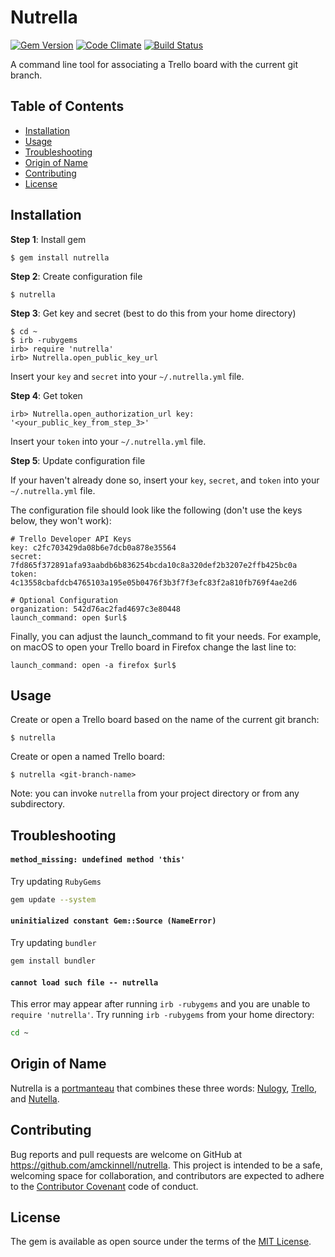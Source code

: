 # Nutrella

[![Gem Version](http://img.shields.io/gem/v/nutrella.svg?style=flat)](https://rubygems.org/gems/nutrella)
[![Code Climate](https://codeclimate.com/github/amckinnell/nutrella/badges/gpa.svg)](https://codeclimate.com/github/amckinnell/nutrella)
[![Build Status](https://travis-ci.org/amckinnell/nutrella.svg?branch=master)](https://travis-ci.org/amckinnell/nutrella)

A command line tool for associating a Trello board with the current git branch.

## Table of Contents

* [Installation](#installation)
* [Usage](#usage)
* [Troubleshooting](#troubleshooting)
* [Origin of Name](#origin-of-name)
* [Contributing](#contributing)
* [License](#license)


## Installation

**Step 1**: Install gem

    $ gem install nutrella

**Step 2**: Create configuration file

    $ nutrella

**Step 3**: Get key and secret (best to do this from your home directory)

    $ cd ~
    $ irb -rubygems
    irb> require 'nutrella'
    irb> Nutrella.open_public_key_url

Insert your `key` and `secret` into your `~/.nutrella.yml` file.

**Step 4**: Get token

    irb> Nutrella.open_authorization_url key: '<your_public_key_from_step_3>'

Insert your `token` into your `~/.nutrella.yml` file.

**Step 5**: Update configuration file

If your haven't already done so, insert your `key`, `secret`, and `token` into your `~/.nutrella.yml` file.

The configuration file should look like the following (don't use the keys below, they won't work):

    # Trello Developer API Keys
    key: c2fc703429da08b6e7dcb0a878e35564
    secret: 7fd865f372891afa93aabdb6b836254bcda10c8a320def2b3207e2ffb425bc0a
    token: 4c13558cbafdcb4765103a195e05b0476f3b3f7f3efc83f2a810fb769f4ae2d6

    # Optional Configuration
    organization: 542d76ac2fad4697c3e80448
    launch_command: open $url$

Finally, you can adjust the launch_command to fit your needs. For example, on macOS to open your
Trello board in Firefox change the last line to:

    launch_command: open -a firefox $url$


## Usage

Create or open a Trello board based on the name of the current git branch:

    $ nutrella

Create or open a named Trello board:

    $ nutrella <git-branch-name>

Note: you can invoke `nutrella` from your project directory or from any subdirectory.

## Troubleshooting

#### `method_missing: undefined method 'this'`

Try updating `RubyGems`

```sh
gem update --system
```

#### `uninitialized constant Gem::Source (NameError)`

Try updating `bundler`

```sh
gem install bundler
```

#### `cannot load such file -- nutrella`

This error may appear after running `irb -rubygems` and you are unable to `require 'nutrella'`. Try running `irb -rubygems` from your home directory:

```sh
cd ~
```


## Origin of Name

Nutrella is a [portmanteau](https://en.wikipedia.org/wiki/Portmanteau) that combines these three words:
[Nulogy](http://nulogy.com/), [Trello](http://trello.com/), and [Nutella](http://www.nutella.com/).


## Contributing

Bug reports and pull requests are welcome on GitHub at https://github.com/amckinnell/nutrella.
This project is intended to be a safe, welcoming space for collaboration, and contributors are
expected to adhere to the [Contributor Covenant](http://contributor-covenant.org) code of conduct.


## License

The gem is available as open source under the terms of the [MIT License](http://opensource.org/licenses/MIT).

